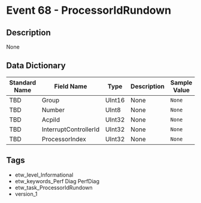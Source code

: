 # Event 68 - ProcessorIdRundown

## Description
None

## Data Dictionary
|Standard Name|Field Name|Type|Description|Sample Value|
|---|---|---|---|---|
|TBD|Group|UInt16|None|`None`|
|TBD|Number|UInt8|None|`None`|
|TBD|AcpiId|UInt32|None|`None`|
|TBD|InterruptControllerId|UInt32|None|`None`|
|TBD|ProcessorIndex|UInt32|None|`None`|

## Tags
* etw_level_Informational
* etw_keywords_Perf Diag PerfDiag
* etw_task_ProcessorIdRundown
* version_1